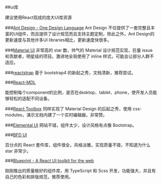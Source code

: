 ##ui库

建议使用React现成的庞大UI库资源

###[Ant Design - One Design Language](https://ant.design/index-cn)
Ant Design 不仅提供了一套完整且丰富的UI组件，而且提供了设计规范而且支持主题定制，除此之外，Ant Design的更新速度与其他许多UI libraries相比，更新速度快很多。

###[Material UI](http://www.material-ui.com/)
非常高的 star 数，帅气的 Material 设计规范实现，巨量 issue 和贡献者，明星级的项目。激进地全局使用了 inline 样式，可能会让部分人群不适应。


###[reactstrap](https://reactstrap.github.io/)
基于 bootstrap4 的新起之秀，文档清新，推荐尝试。

###[React-MDL](https://react-mdl.github.io/react-mdl/)

能控制每个component的比例，是否在desktop、tablet、phone，使开发人员能够轻松的适配不同设备。

###[React Toolbox](http://react-toolbox.com/)
同样实现了 Material Design 的后起之秀，使用 css-modules，演示文档内建了一个实时编辑器，非常赞。

###[Elemental UI](http://elemental-ui.com/)
网站不错，组件太少，设计风格有点像 Bootstrap。

###[BFD UI](http://ui.baifendian.com/)

百分点的 React 套件库，组件很全，风格淡雅，实现质量不错，不知道为什么 star 非常少。


###[Blueprint - A React UI toolkit for the web](http://blueprintjs.com/)

刚刚推出的质量极好的组件库，用 TypeScript 和 Scss 开发，功能强大，并且有自己的色彩和排版规范，推荐使用。